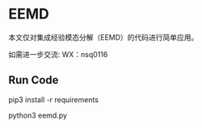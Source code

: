 # EEMD


本文仅对集成经验模态分解（EEMD）的代码进行简单应用。


如需进一步交流: WX：nsq0116

## Run Code

pip3 install  -r requirements

python3 eemd.py

